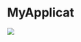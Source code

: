 # MyApplicat
[![](https://jitpack.io/v/pyo-yongsoo/MyApplication4.svg)](https://jitpack.io/#pyo-yongsoo/MyApplication4)

